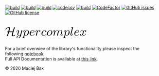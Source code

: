 [![build](https://github.com/AngryMaciek/hypercomplex/workflows/Include/badge.svg?branch=master)](https://github.com/AngryMaciek/hypercomplex/actions?query=workflow%3AInclude)
[![build](https://github.com/AngryMaciek/hypercomplex/workflows/Install/badge.svg?branch=master)](https://github.com/AngryMaciek/hypercomplex/actions?query=workflow%3AInstall)
[![build](https://github.com/AngryMaciek/hypercomplex/workflows/Catch2/badge.svg?branch=master)](https://github.com/AngryMaciek/hypercomplex/actions?query=workflow%3ACatch2)
[![codecov](https://codecov.io/gh/AngryMaciek/hypercomplex/branch/master/graph/badge.svg?token=SSKOK4XR1M)](https://codecov.io/gh/AngryMaciek/hypercomplex)
[![build](https://github.com/AngryMaciek/hypercomplex/workflows/cpplint/badge.svg?branch=master)](https://github.com/AngryMaciek/hypercomplex/actions?query=workflow%3Acpplint)
[![CodeFactor](https://www.codefactor.io/repository/github/angrymaciek/hypercomplex/badge)](https://www.codefactor.io/repository/github/angrymaciek/hypercomplex)
[![GitHub issues](https://img.shields.io/github/issues/AngryMaciek/hypercomplex)](https://github.com/AngryMaciek/hypercomplex/issues)
[![GitHub license](https://img.shields.io/github/license/AngryMaciek/hypercomplex)](https://github.com/AngryMaciek/hypercomplex/blob/master/LICENSE)

# ![Hypercomplex](img/logo.png)

For a brief overwiev of the library's functionality please inspect the following [notebook]("example/example.ipynb").  
Full API Documentation is available at [this link](https://www.youtube.com/watch?v=dQw4w9WgXcQ).

© 2020 Maciej Bak
